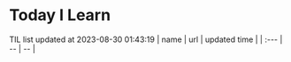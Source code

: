 # Today I Learn 
TIL list updated at 2023-08-30 01:43:19
| name | url | updated time |
| :--- | -- | -- |
